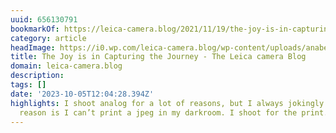 ```yaml
---
uuid: 656130791
bookmarkOf: https://leica-camera.blog/2021/11/19/the-joy-is-in-capturing-the-journey/
category: article
headImage: https://i0.wp.com/leica-camera.blog/wp-content/uploads/anabele-58.jpg?w=296&h=472&ssl=1
title: The Joy is in Capturing the Journey - The Leica camera Blog
domain: leica-camera.blog
description: 
tags: []
date: '2023-10-05T12:04:28.394Z'
highlights: I shoot analog for a lot of reasons, but I always jokingly say the main
  reason is I can’t print a jpeg in my darkroom. I shoot for the print.
---
```



